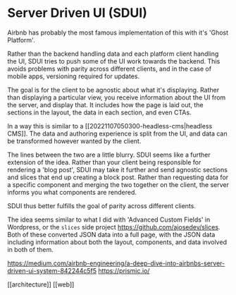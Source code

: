 # Server Driven UI (SDUI)

Airbnb has probably the most famous implementation of this with it's 'Ghost Platform'.

Rather than the backend handling data and each platform client handling the UI, SDUI tries to push some of the UI work towards the backend. This avoids problems with parity across different clients, and in the case of mobile apps, versioning required for updates.

The goal is for the client to be agnostic about what it's displaying. Rather than displaying a particular view, you receive information about the UI from the server, and display that. It includes how the page is laid out, the sections in the layout, the data in each section, and even CTAs.

In a way this is similar to a [[20221107050300-headless-cms|headless CMS]]. The data and authoring experience is split from the UI, and data can be transformed however wanted by the client.

The lines between the two are a little blurry. SDUI seems like a further extension of the idea. Rather than your client being responsible for rendering a 'blog post', SDUI may take it further and send agnostic sections and slices that end up creating a block post.
Rather than requesting data for a specific component and merging the two together on the client, the server informs you what components are rendered.

SDUI thus better fulfills the goal of parity across different clients.

The idea seems similar to what I did with 'Advanced Custom Fields' in Wordpress, or the `slices` side project https://github.com/ajosedev/slices. Both of these converted JSON data into a full page, with the JSON data including information about both the layout, components, and data involved in both of them.

https://medium.com/airbnb-engineering/a-deep-dive-into-airbnbs-server-driven-ui-system-842244c5f5
https://prismic.io/

[[architecture]]
[[web]]